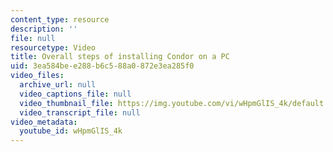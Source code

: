 ```yaml
---
content_type: resource
description: ''
file: null
resourcetype: Video
title: Overall steps of installing Condor on a PC
uid: 3ea584be-e288-b6c5-88a0-872e3ea285f0
video_files:
  archive_url: null
  video_captions_file: null
  video_thumbnail_file: https://img.youtube.com/vi/wHpmGlIS_4k/default.jpg
  video_transcript_file: null
video_metadata:
  youtube_id: wHpmGlIS_4k
---
```

